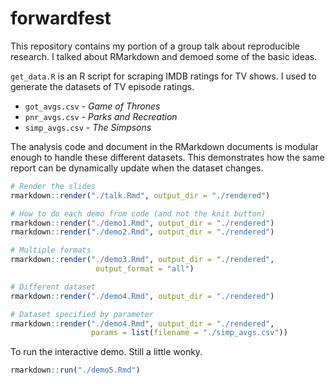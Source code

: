 # forwardfest

This repository contains my portion of a group talk about reproducible 
research. I talked about RMarkdown and demoed some of the basic ideas.

`get_data.R` is an R script for scraping IMDB ratings for TV shows. 
I used to generate the datasets of TV episode ratings.

* `got_avgs.csv` - _Game of Thrones_
* `pnr_avgs.csv` - _Parks and Recreation_
* `simp_avgs.csv` - _The Simpsons_

The analysis code and document in the RMarkdown documents is modular enough 
to handle these different datasets. This demonstrates how the same report
can be dynamically update when the dataset changes.


```r
# Render the slides
rmarkdown::render("./talk.Rmd", output_dir = "./rendered")
```

```r
# How to do each demo from code (and not the knit button)
rmarkdown::render("./demo1.Rmd", output_dir = "./rendered")
rmarkdown::render("./demo2.Rmd", output_dir = "./rendered")

# Multiple formats
rmarkdown::render("./demo3.Rmd", output_dir = "./rendered", 
                   output_format = "all")

# Different dataset
rmarkdown::render("./demo4.Rmd", output_dir = "./rendered")

# Dataset specified by parameter
rmarkdown::render("./demo4.Rmd", output_dir = "./rendered", 
                  params = list(filename = "./simp_avgs.csv"))
```

To run the interactive demo. Still a little wonky.

```r
rmarkdown::run("./demo5.Rmd")
```

